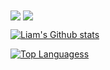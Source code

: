 <!--### Hi there 👋-->

<img align="center" src="https://github-readme-stats.vercel.app/api/?username=liam-mack&theme=yeblu" />
<img align="center" src="https://github-readme-stats.vercel.app/api/top-langs/?username=liam-mack&theme=yeblu" />


[![Liam's Github stats](https://github-readme-stats.vercel.app/api?username=liam-mack&count_private=true&show_icons=true&theme=yeblu)](https://github.com/liam-mack)

[![Top Languagess](https://github-readme-stats.vercel.app/api/top-langs/?username=liam-mack&hide=handlebars&theme=yeblu)](https://github.com/liam-mack/github-readme-stats)

<!--
**liam-mack/liam-mack** is a ✨ _special_ ✨ repository because its `README.md` (this file) appears on your GitHub profile.

Here are some ideas to get you started:

- 🔭 I’m currently working on ...
- 🌱 I’m currently learning ...
- 👯 I’m looking to collaborate on ...
- 🤔 I’m looking for help with ...
- 💬 Ask me about ...
- 📫 How to reach me: ...
- 😄 Pronouns: ...
- ⚡ Fun fact: ...
-->
